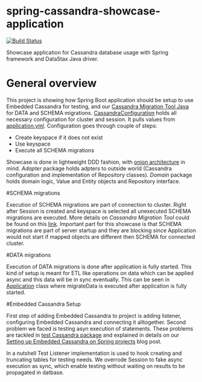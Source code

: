 # spring-cassandra-showcase-application
[![Build Status](https://travis-ci.org/smartcat-labs/spring-cassandra-showcase-application.svg?branch=master)](https://travis-ci.org/smartcat-labs/spring-cassandra-showcase-application)

Showcase application for Cassandra database usage with Spring framework and DataStax Java driver.

# General overview

This project is showing how Spring Boot application should be setup to use Embedded Cassandra for testing, and our [Cassandra Migration Tool Java](https://github.com/smartcat-labs/cassandra-migration-tool-java) for DATA and SCHEMA migrations. [CassandraConfiguration](https://github.com/smartcat-labs/spring-cassandra-showcase-application/blob/master/api/src/main/java/io/smartcat/spring/cassandra/showcase/adapter/cassandra/CassandraConfiguration.java) holds all necessary configuration for cluster and session. It pulls values from [application.yml](https://github.com/smartcat-labs/spring-cassandra-showcase-application/blob/master/api/src/main/resources/application.yml). Configuration goes through couple of steps:

* Create keyspace if it does not exist
* Use keyspace
* Execute all SCHEMA migrations

Showcase is done in lightweight DDD fashion, with [onion architecture](http://alistair.cockburn.us/Hexagonal+architecture) in mind. *Adapter* package holds adpters to outside world (Cassandra configuration and implementation of Repository classes). *Domain* package holds domain logic, Value and Entity objects and Repository interface.

#SCHEMA migrations

Execution of SCHEMA migrations are part of connection to cluster. Right after Session is created and keyspace is selected all unexecuted SCHEMA migrations are executed. More details on *Cassandra Migration Tool* could be found on this [link](https://github.com/smartcat-labs/cassandra-migration-tool-java). Important part for this showcase is that SCHEMA migrations are part of server startup and they are blocking since Application would not start if mapped objects are different then SCHEMA for connected cluster.

#DATA migrations

Execution of DATA migrations is done after application is fully started. This kind of setup is meant for ETL like operations on data which can be applied async and this data will be in sync eventually. This can be seen in [Application](https://github.com/smartcat-labs/spring-cassandra-showcase-application/blob/master/api/src/main/java/io/smartcat/spring/cassandra/showcase/Application.java) class where migrateData is executed after application is fully started.

#Embedded Cassandra Setup

First step of adding Embedded Cassandra to project is adding listener, configuring Embedded Cassandra and connecting it alltogether. Second problem we faced is testing asyn execution of statements. These problems are tackled in [test Cassandra package](https://github.com/smartcat-labs/spring-cassandra-showcase-application/tree/master/api/src/test/java/io/smartcat/spring/cassandra/showcase/test/cassandra) and explained in details on our [Setting up Embedded Cassandra on Spring projects](https://www.smartcat.io/blog/setting-up-embedded-cassandra-on-spring-project/) blog post. 

In a nutshell Test Listener implementation is used to hook creating and truncating tables for testing needs. We overrode Session to fake async execution as sync, which enable testing without waiting on results to be propagated in datbase. 
